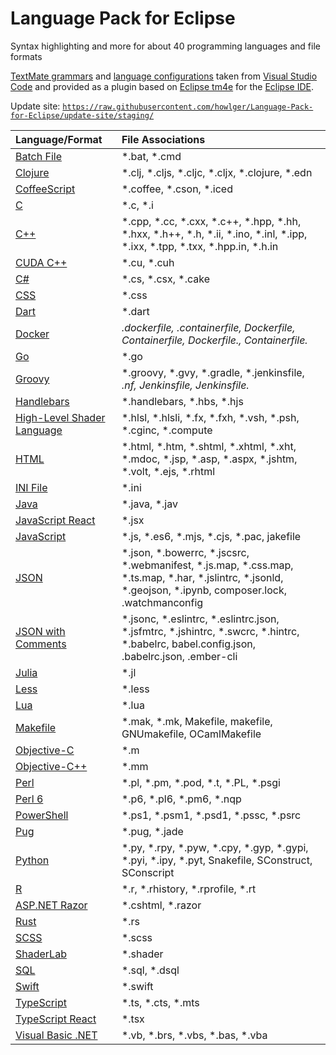 # Language Pack for Eclipse
Syntax highlighting and more for about 40 programming languages and file formats

[TextMate grammars](https://en.wikipedia.org/wiki/TextMate#Language_Grammars) and
[language configurations](https://code.visualstudio.com/api/language-extensions/language-configuration-guide)
taken from [Visual Studio Code](https://github.com/microsoft/vscode/tree/main/extensions) and
provided as a plugin based on [Eclipse tm4e](https://github.com/eclipse/tm4e)
for the [Eclipse IDE](https://eclipseide.org).

Update site: [`https://raw.githubusercontent.com/howlger/Language-Pack-for-Eclipse/update-site/staging/`](https://raw.githubusercontent.com/howlger/Language-Pack-for-Eclipse/update-site/staging/)

| Language/Format | File Associations |
|:--------------- |:----------------- |
| [Batch File](https://en.wikipedia.org/wiki/Batch%20file) | *.bat, *.cmd |
| [Clojure](https://en.wikipedia.org/wiki/Clojure) | *.clj, *.cljs, *.cljc, *.cljx, *.clojure, *.edn |
| [CoffeeScript](https://en.wikipedia.org/wiki/CoffeeScript) | *.coffee, *.cson, *.iced |
| [C](https://en.wikipedia.org/wiki/C%20%28programming%20language%29) | *.c, *.i |
| [C++](https://en.wikipedia.org/wiki/C++) | *.cpp, *.cc, *.cxx, *.c++, *.hpp, *.hh, *.hxx, *.h++, *.h, *.ii, *.ino, *.inl, *.ipp, *.ixx, *.tpp, *.txx, *.hpp.in, *.h.in |
| [CUDA C++](https://en.wikipedia.org/wiki/CUDA) | *.cu, *.cuh |
| [C#](https://en.wikipedia.org/wiki/C%20Sharp%20%28programming%20language%29) | *.cs, *.csx, *.cake |
| [CSS](https://en.wikipedia.org/wiki/CSS) | *.css |
| [Dart](https://en.wikipedia.org/wiki/Dart%20%28programming%20language%29) | *.dart |
| [Docker](https://en.wikipedia.org/wiki/Docker%20%28software%29) | *.dockerfile, *.containerfile, Dockerfile, Containerfile, Dockerfile.*, Containerfile.* |
| [Go](https://en.wikipedia.org/wiki/Go%20%28programming%20language%29) | *.go |
| [Groovy](https://en.wikipedia.org/wiki/Apache%20Groovy) | *.groovy, *.gvy, *.gradle, *.jenkinsfile, *.nf, Jenkinsfile, Jenkinsfile.* |
| [Handlebars](https://handlebarsjs.com/) | *.handlebars, *.hbs, *.hjs |
| [High-Level Shader Language](https://en.wikipedia.org/wiki/High-Level%20Shader%20Language) | *.hlsl, *.hlsli, *.fx, *.fxh, *.vsh, *.psh, *.cginc, *.compute |
| [HTML](https://en.wikipedia.org/wiki/HTML) | *.html, *.htm, *.shtml, *.xhtml, *.xht, *.mdoc, *.jsp, *.asp, *.aspx, *.jshtm, *.volt, *.ejs, *.rhtml |
| [INI File](https://en.wikipedia.org/wiki/INI%20file) | *.ini |
| [Java](https://en.wikipedia.org/wiki/Java%20%28programming%20language%29) | *.java, *.jav |
| [JavaScript React](https://en.wikipedia.org/wiki/React%20%28JavaScript%20library%29) | *.jsx |
| [JavaScript](https://en.wikipedia.org/wiki/JavaScript) | *.js, *.es6, *.mjs, *.cjs, *.pac, jakefile |
| [JSON](https://en.wikipedia.org/wiki/JSON) | *.json, *.bowerrc, *.jscsrc, *.webmanifest, *.js.map, *.css.map, *.ts.map, *.har, *.jslintrc, *.jsonld, *.geojson, *.ipynb, composer.lock, .watchmanconfig |
| [JSON with Comments](https://code.visualstudio.com/docs/languages/json#_json-with-comments) | *.jsonc, *.eslintrc, *.eslintrc.json, *.jsfmtrc, *.jshintrc, *.swcrc, *.hintrc, *.babelrc, babel.config.json, .babelrc.json, .ember-cli |
| [Julia](https://en.wikipedia.org/wiki/) | *.jl |
| [Less](https://en.wikipedia.org/wiki/Less%20%28stylesheet%20language%29) | *.less |
| [Lua](https://en.wikipedia.org/wiki/Lua%20%28programming%20language%29) | *.lua |
| [Makefile](https://github.com/emilast/vscode-logfile-highlighter#features) | *.mak, *.mk, Makefile, makefile, GNUmakefile, OCamlMakefile |
| [Objective-C](https://en.wikipedia.org/wiki/Objective-C) | *.m |
| [Objective-C++](https://en.wikipedia.org/wiki/Objective-C#Objective-C++) | *.mm |
| [Perl](https://en.wikipedia.org/wiki/Perl) | *.pl, *.pm, *.pod, *.t, *.PL, *.psgi |
| [Perl 6](https://en.wikipedia.org/wiki/Perl#Raku_%28Perl_6%29) | *.p6, *.pl6, *.pm6, *.nqp |
| [PowerShell](https://en.wikipedia.org/wiki/PowerShell) | *.ps1, *.psm1, *.psd1, *.pssc, *.psrc |
| [Pug](https://pugjs.org/api/getting-started.html) | *.pug, *.jade |
| [Python](https://en.wikipedia.org/wiki/Python%20%28programming%20language%29) | *.py, *.rpy, *.pyw, *.cpy, *.gyp, *.gypi, *.pyi, *.ipy, *.pyt, Snakefile, SConstruct, SConscript |
| [R](https://en.wikipedia.org/wiki/R%20%28programming%20language%29) | *.r, *.rhistory, *.rprofile, *.rt |
| [ASP.NET Razor](https://en.wikipedia.org/wiki/ASP.NET%20Razor) | *.cshtml, *.razor |
| [Rust](https://en.wikipedia.org/wiki/Rust%20%28programming%20language%29) | *.rs |
| [SCSS](https://en.wikipedia.org/wiki/Sass%20%28stylesheet%20language%29) | *.scss |
| [ShaderLab](https://docs.unity3d.com/2019.3/Documentation/Manual/SL-Shader.html) | *.shader |
| [SQL](https://en.wikipedia.org/wiki/SQL) | *.sql, *.dsql |
| [Swift](https://en.wikipedia.org/wiki/Swift%20%28programming%20language%29) | *.swift |
| [TypeScript](https://en.wikipedia.org/wiki/TypeScript) | *.ts, *.cts, *.mts |
| [TypeScript React](https://www.typescriptlang.org/docs/handbook/react.html) | *.tsx |
| [Visual Basic .NET](https://en.wikipedia.org/wiki/Visual%20Basic%20.NET) | *.vb, *.brs, *.vbs, *.bas, *.vba |


